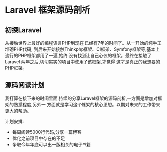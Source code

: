 # Laravel 框架源码剖析

## 初探Laravel

从接触世界上最好的编程语言PHP到现在,已经有7年的时间了。从一开始的纯手工堆砌PHP代码,
到后来开始接触Thinkphp框架、CI框架、Symfony框架等,基本上流行的PHP框架都用了一遍,始终
没有找到让自己心仪的框架。最终在接触了Laravel 两年之后,切切实实的项目中使用了该框架,才觉得
这才是真正的我想要的PHP框架。

## 源码阅读计划

我打算在接下来的时间里面,持续的分享Laravel框架的源码剖析,一方面是增加对框架的熟悉程度,另外一
方面就是学习这个框架的核心思想。以期对未来的工作带来更大的帮助。

计划安排:

* 每周阅读5000行代码,分享一篇博客
* 优化之前项目中存在的不足
* 争取今年年底可以出一版相关的电子书籍



